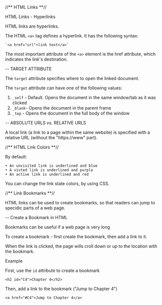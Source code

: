 //** HTML Links **//

HTML Links - Hyperlinks

HTML links are hyperlinks.

The HTML `<a>` tag defines a hyperlink. It has the following syntax:
	
	`<a href="url">link text</a>`
	
The most important attribute of the `<a>` element is the href attribute, which indicates the link's destination.

-- TARGET ATTRIBUTE

The `target` attribute specifies where to open the linked document.

The `target` attribute can have one of the following values:

1) `_self` - Default. Opens the document in the same window/tab as it was clicked
2) `_blank`- Opens the document in the parent frame
3) `_top` - Opens the document in the full body of the window

-- ABSOLUTE URLS vs. RELATIVE URLS

A local link (a link to a page within the same website) is specified with a relative URL (without the "https://www" part).

//** HTML Link Colors **//

By default:

	• An unvisited link is underlined and blue
	• A visted link is underlined and purple
	• An active link is underlined and red
	
You can change the link state colors, by using CSS.

//** Link Bookmarks **//

HTML links can be used to create bookmarks, so that readers can jump to specidic parts of a web page.

-- Create a Bookmark in HTML

Bookmarks can be useful if a web page is very long

To create a bookmark - first create the bookmark, then add a link to it.

When the link is clicked, the page wills croll down or up to the location with the bookmark.

Example

First, use the `id` attribute to create a bookmark

`<h2 id="C4">Chapter 4</h2>`

Then, add a link to the bookmark ("Jump to Chapter 4")

`<a href="#C4">Jump to Chapter 4</a>`